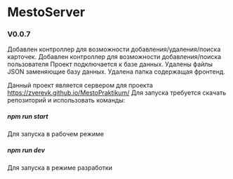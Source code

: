 # MestoServer

### V0.0.7
Добавлен контроллер для возможности добавления/удаления/поиска карточек.
Добавлен контроллер для возможности добавления/поиска пользователя
Проект подключается к базе данных.
Удалены файлы JSON заменяющие базу данных.
Удалена папка содержащая фронтенд.

Данный проект является сервером для проекта https://zverevk.github.io/MestoPraktikum/
Для запуска требуется скачать репозиторий и использовать команды:
##### npm run start 
Для запуска в рабочем режиме
##### npm run dev 
Для запуска в режиме разработки
